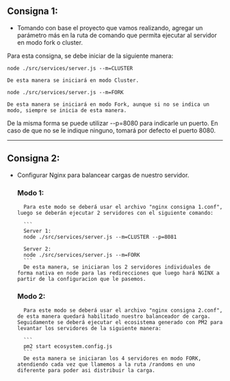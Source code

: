 ## Consigna 1:
- Tomando con base el proyecto que vamos realizando, agregar un parámetro más en la ruta de comando que permita ejecutar al servidor en modo fork o cluster.

Para esta consigna, se debe iniciar de la siguiente manera:

   ```
   node ./src/services/server.js --m=CLUSTER
   ```
    De esta manera se iniciará en modo Cluster.

   ```
   node ./src/services/server.js --m=FORK
   ```
    De esta manera se iniciará en modo Fork, aunque si no se indica un modo, siempre se inicia de esta manera.

De la misma forma se puede utilizar --p=8080 para indicarle un puerto. En caso de que no se le indique ninguno, tomará por defecto el puerto 8080.

---
## Consigna 2:

- Configurar Nginx para balancear cargas de nuestro servidor.

    ### Modo 1:
        Para este modo se deberá usar el archivo "nginx consigna 1.conf", luego se deberán ejecutar 2 servidores con el siguiente comando:
        
        ```
        Server 1:
        node ./src/services/server.js --m=CLUSTER --p=8081

        Server 2:
        node ./src/services/server.js --m=FORK
        ```
        De esta manera, se iniciaran los 2 servidores individuales de forma nativa en node para las redirecciones que luego hará NGINX a partir de la configuracion que le pasemos.

    ### Modo 2:
        Para este modo se deberá usar el archivo "nginx consigna 2.conf", de esta manera quedará habilitado nuestro balanceador de carga. Seguidamente se deberá ejecutar el ecosistema generado con PM2 para levantar los servidores de la siguiente manera:

        ```
        pm2 start ecosystem.config.js
        ```
        De esta manera se iniciaran los 4 servidores en modo FORK, atendiendo cada vez que llamemos a la ruta /randoms en uno diferente para poder asi distribuir la carga.